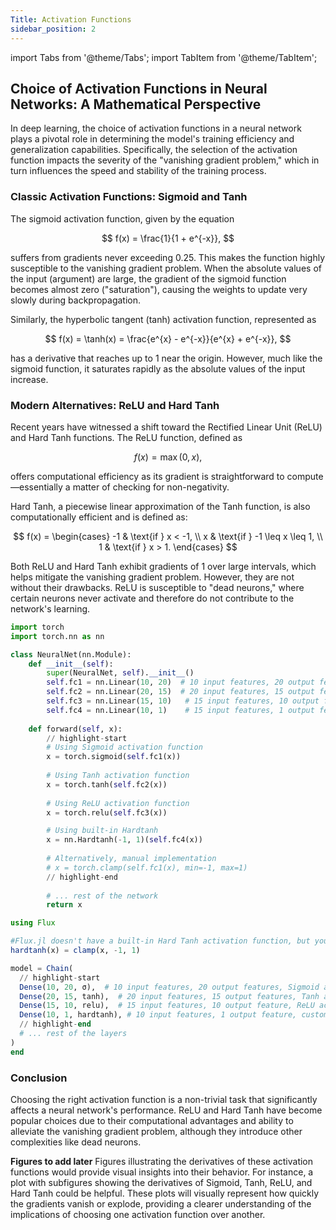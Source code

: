```yaml
---
Title: Activation Functions
sidebar_position: 2
---
```

import Tabs from '@theme/Tabs';
import TabItem from '@theme/TabItem';

## Choice of Activation Functions in Neural Networks: A Mathematical Perspective

In deep learning, the choice of activation functions in a neural network plays a pivotal role in determining the model's training efficiency and generalization capabilities. Specifically, the selection of the activation function impacts the severity of the "vanishing gradient problem," which in turn influences the speed and stability of the training process.

### Classic Activation Functions: Sigmoid and Tanh

The sigmoid activation function, given by the equation 

$$ 
f(x) = \frac{1}{1 + e^{-x}}, 
$$ 

suffers from gradients never exceeding 0.25. This makes the function highly susceptible to the vanishing gradient problem. When the absolute values of the input (argument) are large, the gradient of the sigmoid function becomes almost zero ("saturation"), causing the weights to update very slowly during backpropagation.

Similarly, the hyperbolic tangent (tanh) activation function, represented as 

$$ 
f(x) = \tanh(x) = \frac{e^{x} - e^{-x}}{e^{x} + e^{-x}}, 
$$

has a derivative that reaches up to 1 near the origin. However, much like the sigmoid function, it saturates rapidly as the absolute values of the input increase.

### Modern Alternatives: ReLU and Hard Tanh

Recent years have witnessed a shift toward the Rectified Linear Unit (ReLU) and Hard Tanh functions. The ReLU function, defined as 

$$ 
f(x) = \max(0, x), 
$$ 

offers computational efficiency as its gradient is straightforward to compute—essentially a matter of checking for non-negativity. 

Hard Tanh, a piecewise linear approximation of the Tanh function, is also computationally efficient and is defined as:

$$ 
f(x) = \begin{cases} 
-1 & \text{if } x < -1, \\
x & \text{if } -1 \leq x \leq 1, \\
1 & \text{if } x > 1.
\end{cases} 
$$

Both ReLU and Hard Tanh exhibit gradients of 1 over large intervals, which helps mitigate the vanishing gradient problem. However, they are not without their drawbacks. ReLU is susceptible to "dead neurons," where certain neurons never activate and therefore do not contribute to the network's learning.

<Tabs>
<TabItem value="py" label="Python">

```py
import torch
import torch.nn as nn

class NeuralNet(nn.Module):
    def __init__(self):
        super(NeuralNet, self).__init__()
        self.fc1 = nn.Linear(10, 20)  # 10 input features, 20 output features
        self.fc2 = nn.Linear(20, 15)  # 20 input features, 15 output features
        self.fc3 = nn.Linear(15, 10)   # 15 input features, 10 output feature
        self.fc4 = nn.Linear(10, 1)    # 15 input features, 1 output feature
        
    def forward(self, x):
        // highlight-start
        # Using Sigmoid activation function
        x = torch.sigmoid(self.fc1(x))
        
        # Using Tanh activation function
        x = torch.tanh(self.fc2(x))
        
        # Using ReLU activation function
        x = torch.relu(self.fc3(x))

        # Using built-in Hardtanh
        x = nn.Hardtanh(-1, 1)(self.fc4(x))
    
        # Alternatively, manual implementation
        # x = torch.clamp(self.fc1(x), min=-1, max=1)
        // highlight-end
        
        # ... rest of the network 
        return x
```

</TabItem>
<TabItem value="julia" label="Julia">

```julia
using Flux

#Flux.jl doesn't have a built-in Hard Tanh activation function, but you can easily implement one
hardtanh(x) = clamp(x, -1, 1)

model = Chain(
  // highlight-start
  Dense(10, 20, σ),  # 10 input features, 20 output features, Sigmoid activation
  Dense(20, 15, tanh),  # 20 input features, 15 output features, Tanh activation
  Dense(15, 10, relu),  # 15 input features, 10 output feature, ReLU activation
  Dense(10, 1, hardtanh), # 10 input features, 1 output feature, custom Hard Tanh function
  // highlight-end
  # ... rest of the layers
)
end
```

</TabItem>
</Tabs>


### Conclusion

Choosing the right activation function is a non-trivial task that significantly affects a neural network's performance. ReLU and Hard Tanh have become popular choices due to their computational advantages and ability to alleviate the vanishing gradient problem, although they introduce other complexities like dead neurons.

**Figures to add later**
Figures illustrating the derivatives of these activation functions would provide visual insights into their behavior. For instance, a plot with subfigures showing the derivatives of Sigmoid, Tanh, ReLU, and Hard Tanh could be helpful. These plots will visually represent how quickly the gradients vanish or explode, providing a clearer understanding of the implications of choosing one activation function over another.
